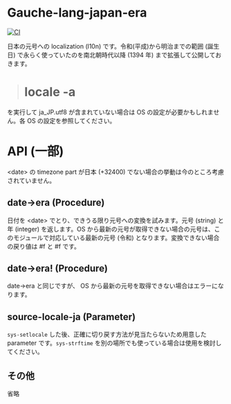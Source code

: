 # Gauche-lang-japan-era

[![CI](https://github.com/mhayashi1120/Gauche-lang-japan-era/actions/workflows/build.yml/badge.svg)](https://github.com/mhayashi1120/Gauche-lang-japan-era/actions/workflows/build.yml)

日本の元号への localization (l10n) です。令和(平成)から明治までの範囲 (誕生日) で永らく使っていたのを南北朝時代以降 (1394 年) まで拡張して公開しておきます。

> # locale -a

を実行して ja_JP.utf8 が含まれていない場合は OS の設定が必要かもしれません。各 OS の設定を参照してください。

# API (一部)

\<date> の timezone part が日本 (+32400) でない場合の挙動は今のところ考慮されていません。

## date->era (Procedure)

日付を \<date> でとり、できうる限り元号への変換を試みます。元号 (string) と 年 (integer) を返します。OS から最新の元号が取得できない場合の元号は、このモジュールで対応している最新の元号 (令和) となります。変換できない場合の戻り値は #f と #f です。

## date->era! (Procedure)

date->era と同じですが、 OS から最新の元号を取得できない場合はエラーになります。

## source-locale-ja (Parameter)

`sys-setlocale` した後、正確に切り戻す方法が見当たらないため用意した parameter です。`sys-strftime` を別の場所でも使っている場合は使用を検討してください。

## その他

省略

